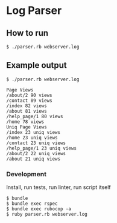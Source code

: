 # Log Parser

## How to run

```
$ ./parser.rb webserver.log
```

## Example output

`$ ./parser.rb webserver.log`

```
Page Views
/about/2 90 views
/contact 89 views
/index 82 views
/about 81 views
/help_page/1 80 views
/home 78 views
Uniq Page Views
/index 23 uniq views
/home 23 uniq views
/contact 23 uniq views
/help_page/1 23 uniq views
/about/2 22 uniq views
/about 21 uniq views
```

### Development

Install, run tests, run linter, run script itself

```
$ bundle
$ bundle exec rspec
$ bundle exec rubocop -a
$ ruby parser.rb webserver.log
```
